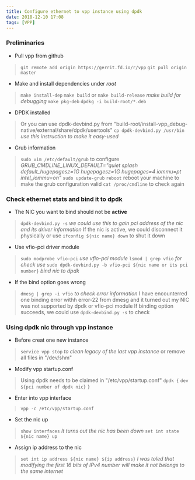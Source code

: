 ```yaml
---
title: Configure ethernet to vpp instance using dpdk
date: 2018-12-10 17:08
tags: [VPP]
---
```


### Preliminaries

- Pull vpp from github
> `git remote add origin https://gerrit.fd.io/r/vpp`
> `git pull origin master`

- Make and install dependencies under *root*
> `make install-dep`
> `make build` or `make build-release` *make build for debugging*
> `make pkg-deb`
> `dpdkg -i build-root/*.deb`

- DPDK installed
> Or you can use dpdk-devbind.py from "build-root/install-vpp_debug-native/external/share/dpdk/usertools"
> `cp dpdk-devbind.py /usr/bin` *use this instruction to make it easy-used*

- Grub information
> `sudo vim /etc/default/grub` to configure *GRUB_CMDLINE_LINUX_DEFAULT="quiet splash default_hugepagesz=1G hugepagesz=1G hugepages=4 iommu=pt intel_iommu=on"* 
> `sudo update-grub`
> `reboot`
> reboot your machine to make the grub configuration valid
> `cat /proc/cmdline` to check again

### Check ethernet stats and bind it to dpdk

- The NIC you want to bind should not be **active**
> `dpdk-devbind.py -s` *we could use this to gain pci address of the nic and its driver information*
> If the nic is active, we could disconnect it physically or use `ifconfig ${nic name} down` to shut it down

- Use vfio-pci driver module
> `sudo modprobe vfio-pci` *use vfio-pci module*
> `lsmod | grep vfio` *for check use*
> `sudo dpdk-devbind.py -b vfio-pci ${nic name or its pci number}` *bind nic to dpdk*

- If the bind option goes wrong
> `dmesg | grep -i vfio` *to check error information*
> I have encounterred one binding error withh error-22 from dmesg and it turned out my NIC was not supported by dpdk or vfio-pci module
> If binding option succeeds, we could use `dpdk-devbind.py -s`  to check

### Using dpdk nic through vpp instance

- Before creat one new instance
> `service vpp stop` *to clean legacy of the last vpp instance*
> or remove all files in "/dev/shm"

- Modify vpp startup.conf
> Using dpdk needs to be claimed in "/etc/vpp/startup.conf"
> `dpdk {`
> `dev ${pci number of dpdk nic}`
> `}`

- Enter into vpp interface
> `vpp -c /etc/vpp/startup.conf`

- Set the nic up
> `show interfaces` *It turns out the nic has been down*
> `set int state ${nic name} up`

- Assign ip address to the nic
> `set int ip address ${nic name} ${ip address}` *I was toled that modifying the first 16 bits of IPv4 number will make it not belongs to the same internet*
